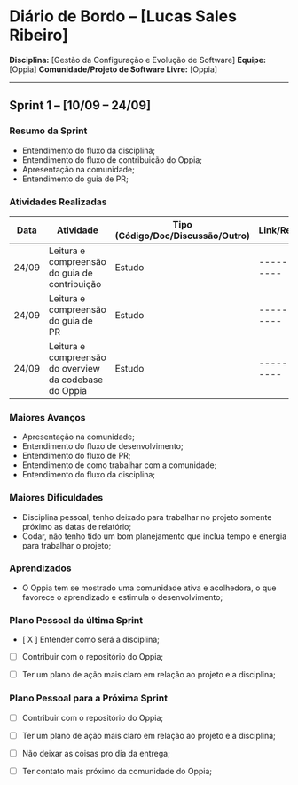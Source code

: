 # Diário de Bordo – \[Lucas Sales Ribeiro]

**Disciplina:** \[Gestão da Configuração e Evolução de Software]
**Equipe:** \[Oppia]
**Comunidade/Projeto de Software Livre:** \[Oppia]

---

## Sprint 1 – \[10/09 – 24/09]

### Resumo da Sprint

- Entendimento do fluxo da disciplina;
- Entendimento do fluxo de contribuição do Oppia;
- Apresentação na comunidade;
- Entendimento do guia de PR;

### Atividades Realizadas

| Data  | Atividade                                              | Tipo (Código/Doc/Discussão/Outro) | Link/Referência | Status    |
| ----- | ------------------------------------------------------ | --------------------------------- | --------------- | --------- |
| 24/09 | Leitura e compreensão do guia de contribuição          | Estudo                            | --------------- | Concluído |
| 24/09 | Leitura e compreensão do guia de PR                    | Estudo                            | --------------- | Concluído |
| 24/09 | Leitura e compreensão do overview da codebase do Oppia | Estudo                            | --------------- | Concluído |

### Maiores Avanços

- Apresentação na comunidade;
- Entendimento do fluxo de desenvolvimento;
- Entendimento do fluxo de PR;
- Entendimento de como trabalhar com a comunidade;
- Entendimento do fluxo da disciplina;

### Maiores Dificuldades

- Disciplina pessoal, tenho deixado para trabalhar no projeto somente próximo as datas de relatório;
- Codar, não tenho tido um bom planejamento que inclua tempo e energia para trabalhar o projeto;

### Aprendizados

- O Oppia tem se mostrado uma comunidade ativa e acolhedora, o que favorece o aprendizado e estimula o desenvolvimento;

### Plano Pessoal da última Sprint

* [ X ] Entender como será a disciplina;
* [ ] Contribuir com o repositório do Oppia;
* [ ] Ter um plano de ação mais claro em relação ao projeto e a disciplina;


### Plano Pessoal para a Próxima Sprint

* [ ] Contribuir com o repositório do Oppia;
* [ ] Ter um plano de ação mais claro em relação ao projeto e a disciplina;
* [ ] Não deixar as coisas pro dia da entrega;
* [ ] Ter contato mais próximo da comunidade do Oppia;
    